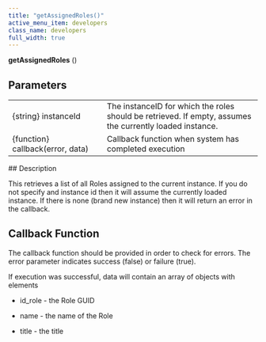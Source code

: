 ```yaml
---
title: "getAssignedRoles()"
active_menu_item: developers
class_name: developers
full_width: true
---
```



**getAssignedRoles** ()

## Parameters

<table>
<tr>
<td width="228">
{string} instanceId

</td>
<td width="9">
</td>
<td width="643">
The instanceID for which the roles should be retrieved. If empty, assumes the currently loaded instance.

</td>
</tr>
<tr>
<td width="228">
{function} callback(error, data)

</td>
<td width="9">
</td>
<td width="643">
Callback function when system has completed execution

</td>
</tr>
</table>
## Description

This retrieves a list of all Roles assigned to the current instance. If you do not specify and instance id then it will assume the currently loaded instance. If there is none (brand new instance) then it will return an error in the callback.

## Callback Function

The callback function should be provided in order to check for errors. The error parameter indicates success (false) or failure (true).

If execution was successful, data will contain an array of objects with elements

 - id\_role - the Role GUID

 - name - the name of the Role

 - title - the title

